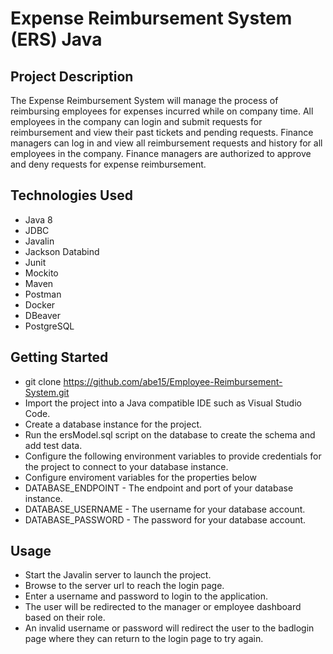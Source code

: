 # Expense Reimbursement System (ERS) Java

## Project Description

The Expense Reimbursement System will manage the process of reimbursing employees for expenses incurred while on company time. All employees in the company can login and submit requests for reimbursement and view their past tickets and pending requests. Finance managers can log in and view all reimbursement requests and history for all employees in the company. Finance managers are authorized to approve and deny requests for expense reimbursement.

## Technologies Used

* Java 8
* JDBC
* Javalin
* Jackson Databind
* Junit
* Mockito
* Maven
* Postman
* Docker
* DBeaver
* PostgreSQL

## Getting Started
   
* git clone https://github.com/abe15/Employee-Reimbursement-System.git
* Import the project into a Java compatible IDE such as Visual Studio Code.
* Create a database instance for the project.
* Run the ersModel.sql script on the database to create the schema and add test data.
* Configure the following environment variables to provide credentials for the project to connect to your database instance.
* Configure enviroment variables for the properties below
* DATABASE_ENDPOINT - The endpoint and port of your database instance.
* DATABASE_USERNAME - The username for your database account.
* DATABASE_PASSWORD - The password for your database account.

## Usage

* Start the Javalin server to launch the project.
* Browse to the server url to reach the login page.
* Enter a username and password to login to the application.
* The user will be redirected to the manager or employee dashboard based on their role.
* An invalid username or password will redirect the user to the badlogin page where they can return to the login page to try again.

